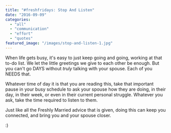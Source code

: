```yaml
---
title: "#freshfridays: Stop And Listen"
date: "2016-09-09"
categories: 
  - "all"
  - "communication"
  - "effort"
  - "quotes"
featured_image: "/images/stop-and-listen-1.jpg"
---
```


When life gets busy, it's easy to just keep going and going, working at that to-do list. We let the little greetings we give to each other be enough. But you can't go DAYS without _truly_ talking with your spouse. Each of you NEEDS that.

Whatever time of day it is that you are reading this, take that important pause in your busy schedule to ask your spouse how they are doing, in their day, in their week, or even in their current personal struggle. Whatever you ask, take the time required to listen to them.

Just like all the Freshly Married advice that is given, doing this can keep you connected, and bring you and your spouse closer.

:)
